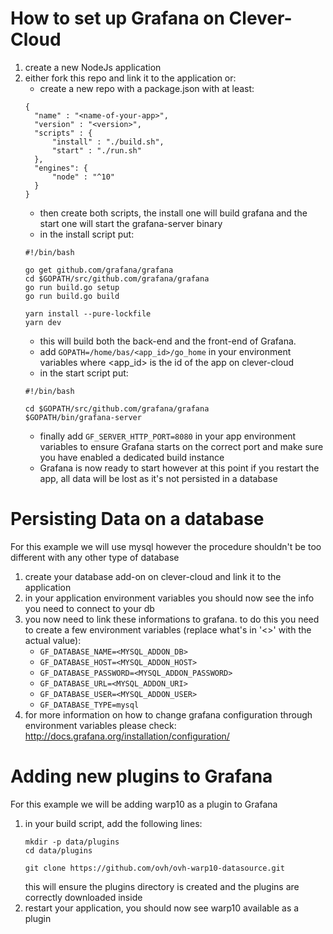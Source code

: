 # How to set up Grafana on Clever-Cloud

1. create a new NodeJs application
2. either fork this repo and link it to the application or:
    - create a new repo with a package.json with at least:
    ```
    {
      "name" : "<name-of-your-app>",
      "version" : "<version>",
      "scripts" : {
          "install" : "./build.sh",
          "start" : "./run.sh"
      },
      "engines": {
          "node" : "^10"
      }
    }
    ```    
    - then create both scripts, the install one will build grafana and the start one will start the grafana-server binary
    - in the install script put:
    ```
    #!/bin/bash
    
    go get github.com/grafana/grafana
    cd $GOPATH/src/github.com/grafana/grafana
    go run build.go setup
    go run build.go build
    
    yarn install --pure-lockfile
    yarn dev
    ```
    - this will build both the back-end and the front-end of Grafana.
    - add ```GOPATH=/home/bas/<app_id>/go_home``` in your environment variables where <app_id> is the id of the app on clever-cloud
    - in the start script put:
    ```
    #!/bin/bash

    cd $GOPATH/src/github.com/grafana/grafana
    $GOPATH/bin/grafana-server
    ```
    - finally add ```GF_SERVER_HTTP_PORT=8080``` in your app environment variables to ensure Grafana starts on the correct port and make sure you have enabled a dedicated build instance
    - Grafana is now ready to start however at this point if you restart the app, all data will be lost as it's not persisted in a database

# Persisting Data on a database

For this example we will use mysql however the procedure shouldn't be too different with any other type of database

1. create your database add-on on clever-cloud and link it to the application
2. in your application environment variables you should now see the info you need to connect to your db
3. you now need to link these informations to grafana. to do this you need to create a few environment variables (replace what's in '<>' with the actual value):
    - ```GF_DATABASE_NAME=<MYSQL_ADDON_DB>```
    - ```GF_DATABASE_HOST=<MYSQL_ADDON_HOST>```
    - ```GF_DATABASE_PASSWORD=<MYSQL_ADDON_PASSWORD>```
    - ```GF_DATABASE_URL=<MYSQL_ADDON_URI>```
    - ```GF_DATABASE_USER=<MYSQL_ADDON_USER>```
    - ```GF_DATABASE_TYPE=mysql```
4. for more information on how to change grafana configuration through environment variables please check: http://docs.grafana.org/installation/configuration/

# Adding new plugins to Grafana

For this example we will be adding warp10 as a plugin to Grafana
1. in your build script, add the following lines:
    ```
    mkdir -p data/plugins
    cd data/plugins

    git clone https://github.com/ovh/ovh-warp10-datasource.git
    ```
    this will ensure the plugins directory is created and the plugins are correctly downloaded inside
3. restart your application, you should now see warp10 available as a plugin
